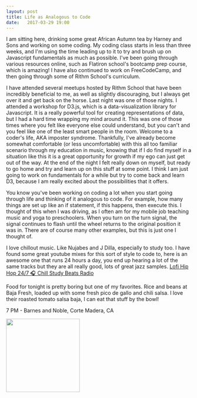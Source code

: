 ```yaml
---
layout: post
title: Life as Analogous to Code
date:   2017-03-29 19:00
---
```


I am sitting here, drinking some great African Autumn tea by Harney and Sons and working on some coding. My coding class starts in less than three weeks, and I'm using the time leading up to it to try and brush up on Javascript fundamentals as much as possible. I've been going through various resources online, such as Flatiron school's bootcamp prep course, which is amazing! I have also continued to work on FreeCodeCamp, and then going through some of Rithm School's curriculum.

I have attended several meetups hosted by Rithm School that have been incredibly beneficial to me, as well as slightly discouraging, but I always get over it and get back on the horse. Last night was one of those nights. I attended a workshop for D3.js, which is a data-visualization library for Javascript. It is a really powerful tool for creating representations of data, but I had a hard time wrapping my mind around it. This was one of those times where you felt like everyone else could understand, but you can't and you feel like one of the least smart people in the room. Welcome to a coder's life, AKA imposter syndrome. Thankfully, I've already become somewhat comfortable (or less uncomfortable) with this all too familiar scenario through my education in music, knowing that if I do find myself in a situation like this it is a great opportunity for growth if my ego can just get out of the way. At the end of the night I felt really down on myself, but ready to go home and try and learn up on this stuff at some point. I think I am just going to work on fundamentals for a while but try to come back and learn D3, because I am really excited about the possibilities that it offers.

You know you've been working on coding a lot when you start going through life and thinking of it analogous to code. For example, how many things are set up like an if statement, if this happens, then execute this. I thought of this when I was driving, as I often am for my mobile job teaching music and yoga to preschoolers. When you turn on the turn signal, the signal continues to flash until the wheel returns to the original position it was in. There are of course many other examples, but this is just one I thought of.

I love chillout music. Like Nujabes and J Dilla, especially to study too. I have found some great youtube mixes for this sort of style to code to, here is an awesome one that runs 24 hours a day, you end up hearing a lot of the same tracks but they are all really good, lots of great jazz samples. [Lofi Hip Hop 24/7 🎧 Chill Study Beats Radio](https://youtu.be/AQBh9soLSkI)

Food for tonight is pretty boring but one of my favorites. Rice and beans at Baja Fresh, loaded up with some fresh pico de gallo and chili salsa. I love their roasted tomato salsa baja, I can eat that stuff by the bowl!

7 PM - Barnes and Noble, Corte Madera, CA

<img src="http://archives.quarrygirl.com/wp-content/uploads/2010/11/baja-plate-570x358.jpg" width="200px" height="200px">
